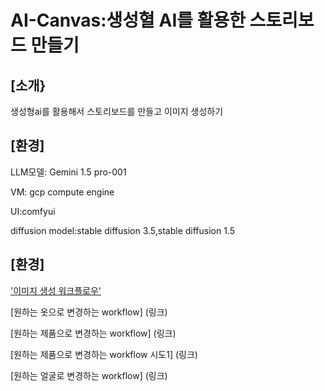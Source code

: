 # AI-Canvas:생성혈 AI를 활용한 스토리보드 만들기

## [소개}

생성형ai를 활용해서 스토리보드를 만들고 이미지 생성하기

## [환경]

LLM모델: Gemini 1.5 pro-001

VM: gcp compute engine 

UI:comfyui 

diffusion model:stable diffusion 3.5,stable diffusion 1.5

## [환경]
['이미지 생성 워크플로우'](chttps://github.com/jinijini20/AI-Canvas/blob/main/comfyui%20workflow/comfyui%20sd_3.5.json)

[원하는 옷으로 변경하는 workflow] (링크)

[원하는 제품으로 변경하는 workflow] (링크)

[원하는 제품으로 변경하는 workflow 시도1] (링크)

[원하는 얼굴로 변경하는 workflow] (링크)
